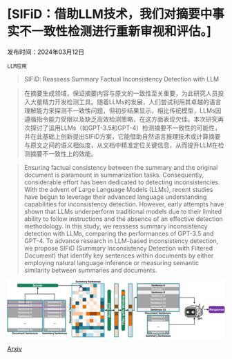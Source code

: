 # [SIFiD：借助LLM技术，我们对摘要中事实不一致性检测进行重新审视和评估。]

发布时间：2024年03月12日

`LLM应用`

> SIFiD: Reassess Summary Factual Inconsistency Detection with LLM

> 在摘要生成领域，保证摘要内容与原文的一致性至关重要，为此研究人员投入大量精力开发检测工具。随着LLMs的发展，人们尝试利用其卓越的语言理解能力来探测不一致性问题，但初步结果显示，相比传统模型，LLMs因遵循指令能力受限以及缺乏高效检测策略，在这方面表现欠佳。本次研究再次探讨了运用LLMs（如GPT-3.5和GPT-4）检测摘要不一致性的可能性，并在此基础上创新提出SIFiD方案，它能借助自然语言推理技术或计算摘要与原文之间的语义相似度，从文档中精准定位关键信息，从而提升LLM在检测摘要不一致性上的效能。

> Ensuring factual consistency between the summary and the original document is paramount in summarization tasks. Consequently, considerable effort has been dedicated to detecting inconsistencies. With the advent of Large Language Models (LLMs), recent studies have begun to leverage their advanced language understanding capabilities for inconsistency detection. However, early attempts have shown that LLMs underperform traditional models due to their limited ability to follow instructions and the absence of an effective detection methodology. In this study, we reassess summary inconsistency detection with LLMs, comparing the performances of GPT-3.5 and GPT-4. To advance research in LLM-based inconsistency detection, we propose SIFiD (Summary Inconsistency Detection with Filtered Document) that identify key sentences within documents by either employing natural language inference or measuring semantic similarity between summaries and documents.

![SIFiD：借助LLM技术，我们对摘要中事实不一致性检测进行重新审视和评估。](../../../paper_images/2403.07557/x1.png)

[Arxiv](https://arxiv.org/abs/2403.07557)